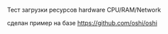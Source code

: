Тест загрузки ресурсов hardware CPU/RAM/Network

сделан пример на базе https://github.com/oshi/oshi
